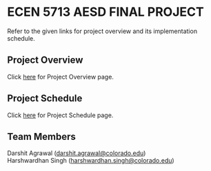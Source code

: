 # ECEN 5713 AESD FINAL PROJECT
Refer to the given links for project overview and its implementation schedule.

## Project Overview
Click [here](https://github.com/cu-ecen-aeld/final-project-darshitagrawal/wiki/Project-Overview) for Project Overview page.

## Project Schedule
Click [here](https://github.com/cu-ecen-aeld/final-project-darshitagrawal/wiki/Project-Schedule) for Project Schedule page.

## Team Members
Darshit Agrawal (darshit.agrawal@colorado.edu)  
Harshwardhan Singh (harshwardhan.singh@colorado.edu)


